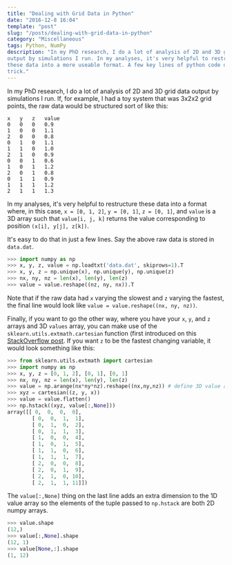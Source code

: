 ```yaml
---
title: "Dealing with Grid Data in Python"
date: "2016-12-8 16:04"
template: "post"
slug: "/posts/dealing-with-grid-data-in-python"
category: "Miscellaneous"
tags: Python, NumPy
description: "In my PhD research, I do a lot of analysis of 2D and 3D grid data
output by simulations I run. In my analyses, it's very helpful to restructure
these data into a more useable format. A few key lines of python code do the
trick."
---
```


In my PhD research, I do a lot of analysis of 2D and 3D grid data output by
simulations I run. If, for example, I had a toy system that was 3x2x2 grid
points, the raw data would be structured sort of like this:

```
x   y   z   value
0   0   0   0.9
1   0   0   1.1
2   0   0   0.8
0   1   0   1.1
1   1   0   1.0
2   1   0   0.9
0   0   1   0.6
1   0   1   1.2
2   0   1   0.8
0   1   1   0.9
1   1   1   1.2
2   1   1   1.3
```

In my analyses, it's very helpful to restructure these data into a format
where, in this case, `x = [0, 1, 2]`, `y = [0, 1]`, `z = [0, 1]`, and `value`
is a 3D array such that `value[i, j, k]` returns the value corresponding to
position `(x[i], y[j], z[k])`.

It's easy to do that in just a few lines. Say the above raw data is stored in
`data.dat`.

```python
>>> import numpy as np
>>> x, y, z, value = np.loadtxt('data.dat', skiprows=1).T
>>> x, y, z = np.unique(x), np.unique(y), np.unique(z)
>>> nx, ny, nz = len(x), len(y), len(z)
>>> value = value.reshape((nz, ny, nx)).T
```

Note that if the raw data had `x` varying the slowest and `z` varying the
fastest, the final line would look like `value = value.reshape((nx, ny,
nz))`.

Finally, if you want to go the other way, where you have your `x`, `y`, and
`z` arrays and 3D `values` array, you can make use of the
`sklearn.utils.extmath.cartesian` function (first introduced on this
[StackOverflow post](http://stackoverflow.com/a/1235363/2680824). If you want
`z` to be the fastest changing variable, it would look something like this:

```python
>>> from sklearn.utils.extmath import cartesian
>>> import numpy as np
>>> x, y, z = [0, 1, 2], [0, 1], [0, 1]
>>> nx, ny, nz = len(x), len(y), len(z)
>>> value = np.arange(nx*ny*nz).reshape((nx,ny,nz)) # define 3D value array
>>> xyz = cartesian((z, y, x))
>>> value = value.flatten()
>>> np.hstack((xyz, value[:,None]))
array([[ 0,  0,  0,  0],
        [ 0,  0,  1,  1],
        [ 0,  1,  0,  2],
        [ 0,  1,  1,  3],
        [ 1,  0,  0,  4],
        [ 1,  0,  1,  5],
        [ 1,  1,  0,  6],
        [ 1,  1,  1,  7],
        [ 2,  0,  0,  8],
        [ 2,  0,  1,  9],
        [ 2,  1,  0, 10],
        [ 2,  1,  1, 11]])
```

The `value[:,None]` thing on the last line adds an extra dimension to the 1D
value array so the elements of the tuple passed to `np.hstack` are both 2D
numpy arrays.

```python
>>> value.shape
(12,)
>>> value[:,None].shape
(12, 1)
>>> value[None,:].shape
(1, 12)
```
